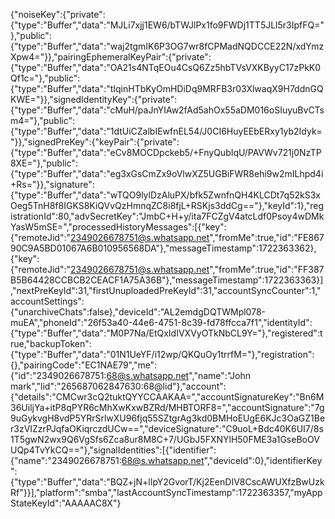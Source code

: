 {"noiseKey":{"private":{"type":"Buffer","data":"MJLi7xjj1EW6/bTWJlPx1fo9FWDj1TT5JLl5r3IpfFQ="},"public":{"type":"Buffer","data":"waj2tgmIK6P3OG7wr8fCPMadNQDCCE22N/xdYmzXpw4="}},"pairingEphemeralKeyPair":{"private":{"type":"Buffer","data":"OA21s4NTqEOu4CsQ6Zz5hbTVsVXKByyC17zPkK0Qf1c="},"public":{"type":"Buffer","data":"tIqinHTbKyOmHDiDq9MRFB3r03XlwaqX9H7ddnGQKWE="}},"signedIdentityKey":{"private":{"type":"Buffer","data":"cMuH/paJnYIAw2fAd5ahOx55aDM016oSIuyuBvCTsm4="},"public":{"type":"Buffer","data":"1dtUiCZalbIEwfnEL54/J0CI6HuyEEbERxy1yb2Idyk="}},"signedPreKey":{"keyPair":{"private":{"type":"Buffer","data":"eCv8MOCDpckeb5/+FnyQubIqU/PAVWv721j0NzTP8XE="},"public":{"type":"Buffer","data":"eg3xGsCmZx9oVlwXZ5UGBiFWR8ehi9w2mILhpd4i+Rs="}},"signature":{"type":"Buffer","data":"wTQO9lylDzAluPX/bfk5ZwnfnQH4KLCDt7q52kS3xOeg5TnH8f8IGKS8KiQVvQzHmnqZC8i8fjL+RSKjs3ddCg=="},"keyId":1},"registrationId":80,"advSecretKey":"JmbC+H+y/ita7FCZgV4atcLdf0Psoy4wDMkYasW5mSE=","processedHistoryMessages":[{"key":{"remoteJid":"2349026678751@s.whatsapp.net","fromMe":true,"id":"FE86790C9A5BD01067A6B010956568DA"},"messageTimestamp":1722363362},{"key":{"remoteJid":"2349026678751@s.whatsapp.net","fromMe":true,"id":"FF387B5B64428CCBCB2CEACF1A75A36B"},"messageTimestamp":1722363363}],"nextPreKeyId":31,"firstUnuploadedPreKeyId":31,"accountSyncCounter":1,"accountSettings":{"unarchiveChats":false},"deviceId":"AL2emdgDQTWMpl078-muEA","phoneId":"26f53a40-44e6-4751-8c39-fd78ffcca7f1","identityId":{"type":"Buffer","data":"M0P7Na/EtQxIdIVXVyOTkNbCL9Y="},"registered":true,"backupToken":{"type":"Buffer","data":"01N1UeYF/i12wp/QKQuOy1trrfM="},"registration":{},"pairingCode":"EC1NAE79","me":{"id":"2349026678751:68@s.whatsapp.net","name":"John mark","lid":"265687062847630:68@lid"},"account":{"details":"CMCwr3cQ2tuktQYYCCAAKAA=","accountSignatureKey":"Bn6M36UiljYa+itP8qPYR6cMhXwKxwBZRd/MHBTORF8=","accountSignature":"7g9uGykvgH8vdP5YRrSrlwXU96fjq55SZtgrAg3kd0BMHoEUgE6KJc3OaGZ1Ber3zVIZzrPJqfaOKiqrczdUCw==","deviceSignature":"C9uoL+Bdc40K6UI7/8s1T5gwN2wx9Q6VgSfs6Zca8ur8M8C+7/UGbJ5FXNYlH50FME3a1GseBoOVUQp4TvYkCQ=="},"signalIdentities":[{"identifier":{"name":"2349026678751:68@s.whatsapp.net","deviceId":0},"identifierKey":{"type":"Buffer","data":"BQZ+jN+lIpY2GvorT/Kj2EenDIV8CscAWUXfzBwUzkRf"}}],"platform":"smba","lastAccountSyncTimestamp":1722363357,"myAppStateKeyId":"AAAAAC8X"}
